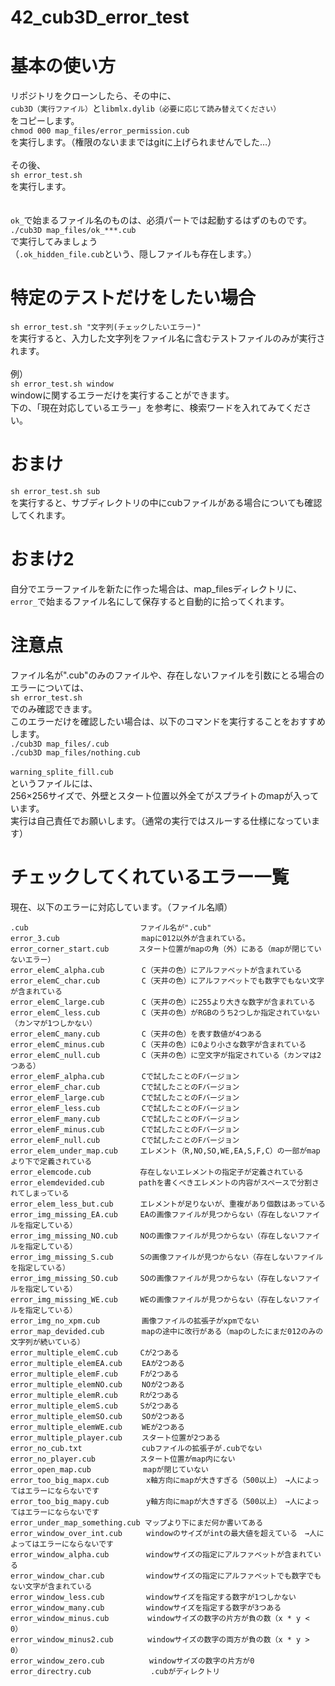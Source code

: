 # 42_cub3D_error_test

# 基本の使い方
リポジトリをクローンしたら、その中に、<br>
`cub3D（実行ファイル）`と`libmlx.dylib（必要に応じて読み替えてください）`<br>
をコピーします。<br>
`chmod 000 map_files/error_permission.cub`<br>
を実行します。（権限のないままではgitに上げられませんでした…）<br>
<br>
その後、<br>
`sh error_test.sh`<br>
を実行します。<br>
<br>
<br>
`ok_`で始まるファイル名のものは、必須パートでは起動するはずのものです。<br>
`./cub3D map_files/ok_***.cub`<br>
で実行してみましょう<br>
（`.ok_hidden_file.cub`という、隠しファイルも存在します。）<br>

# 特定のテストだけをしたい場合
`sh error_test.sh "文字列(チェックしたいエラー)"`<br>
を実行すると、入力した文字列をファイル名に含むテストファイルのみが実行されます。<br>
<br>
例）<br>
`sh error_test.sh window`<br>
windowに関するエラーだけを実行することができます。<br>
下の、「現在対応しているエラー」を参考に、検索ワードを入れてみてください。<br>

# おまけ
`sh error_test.sh sub`<br>
を実行すると、サブディレクトリの中にcubファイルがある場合についても確認してくれます。<br>

# おまけ2
自分でエラーファイルを新たに作った場合は、map_filesディレクトリに、<br>
`error_`で始まるファイル名にして保存すると自動的に拾ってくれます。<br>

# 注意点
ファイル名が".cub"のみのファイルや、存在しないファイルを引数にとる場合のエラーについては、<br>
`sh error_test.sh`<br>
でのみ確認できます。<br>
このエラーだけを確認したい場合は、以下のコマンドを実行することをおすすめします。<br>
`./cub3D map_files/.cub`<br>
`./cub3D map_files/nothing.cub`<br>
<br>
`warning_splite_fill.cub`<br>
というファイルには、<br>
256×256サイズで、外壁とスタート位置以外全てがスプライトのmapが入っています。<br>
実行は自己責任でお願いします。（通常の実行ではスルーする仕様になっています）<br>

# チェックしてくれているエラー一覧
現在、以下のエラーに対応しています。（ファイル名順）
```
.cub　　　　　　　　　　　　　　　ファイル名が".cub"
error_3.cub　　　　　　　　　　　mapに012以外が含まれている。
error_corner_start.cub　　　　スタート位置がmapの角（外）にある（mapが閉じていないエラー）
error_elemC_alpha.cub　　　　　C（天井の色）にアルファベットが含まれている
error_elemC_char.cub　　　　　 C（天井の色）にアルファベットでも数字でもない文字が含まれている
error_elemC_large.cub　　　　　C（天井の色）に255より大きな数字が含まれている
error_elemC_less.cub　　　　　 C（天井の色）がRGBのうち2つしか指定されていない（カンマが1つしかない）
error_elemC_many.cub　　　　　 C（天井の色）を表す数値が4つある
error_elemC_minus.cub　　　　　C（天井の色）に0より小さな数字が含まれている
error_elemC_null.cub　　　　　 C（天井の色）に空文字が指定されている（カンマは2つある）
error_elemF_alpha.cub　　　　　Cで試したことのFバージョン
error_elemF_char.cub　　　　　 Cで試したことのFバージョン
error_elemF_large.cub　　　　　Cで試したことのFバージョン
error_elemF_less.cub　　　　　 Cで試したことのFバージョン
error_elemF_many.cub　　　　　 Cで試したことのFバージョン
error_elemF_minus.cub　　　　　Cで試したことのFバージョン
error_elemF_null.cub　　　　　 Cで試したことのFバージョン
error_elem_under_map.cub　　　エレメント（R,NO,SO,WE,EA,S,F,C）の一部がmapより下で定義されている
error_elemcode.cub　　　　　　 存在しないエレメントの指定子が定義されている
error_elemdevided.cub　　　　 pathを書くべきエレメントの内容がスペースで分割されてしまっている
error_elem_less_but.cub　　 　エレメントが足りないが、重複があり個数はあっている
error_img_missing_EA.cub　　　EAの画像ファイルが見つからない（存在しないファイルを指定している）
error_img_missing_NO.cub　　　NOの画像ファイルが見つからない（存在しないファイルを指定している）
error_img_missing_S.cub　　　 Sの画像ファイルが見つからない（存在しないファイルを指定している）
error_img_missing_SO.cub　　　SOの画像ファイルが見つからない（存在しないファイルを指定している）
error_img_missing_WE.cub　　　WEの画像ファイルが見つからない（存在しないファイルを指定している）
error_img_no_xpm.cub　　　　　 画像ファイルの拡張子がxpmでない
error_map_devided.cub　　　　　mapの途中に改行がある（mapのしたにまだ012のみの文字列が続いている）
error_multiple_elemC.cub　　　Cが2つある
error_multiple_elemEA.cub　　 EAが2つある
error_multiple_elemF.cub　　　Fが2つある
error_multiple_elemNO.cub　　 NOが2つある
error_multiple_elemR.cub　　　Rが2つある
error_multiple_elemS.cub　　　Sが2つある
error_multiple_elemSO.cub　　 SOが2つある
error_multiple_elemWE.cub　　 WEが2つある
error_multiple_player.cub　　 スタート位置が2つある
error_no_cub.txt　　　　　　　　cubファイルの拡張子が.cubでない
error_no_player.cub　　　　　　スタート位置がmap内にない
error_open_map.cub　　　　　　　mapが閉じていない
error_too_big_mapx.cub　　　　　x軸方向にmapが大きすぎる（500以上）　→人によってはエラーにならないです
error_too_big_mapy.cub　　　　　y軸方向にmapが大きすぎる（500以上）　→人によってはエラーにならないです
error_under_map_something.cub マップより下にまだ何か書いてある
error_window_over_int.cub　　  windowのサイズがintの最大値を超えている　→人によってはエラーにならないです
error_window_alpha.cub　　　　　windowサイズの指定にアルファベットが含まれている
error_window_char.cub　　　　　 windowサイズの指定にアルファベットでも数字でもない文字が含まれている
error_window_less.cub　　　　　 windowサイズを指定する数字が1つしかない
error_window_many.cub　　　　　 windowサイズを指定する数字が3つある
error_window_minus.cub　　　　  windowサイズの数字の片方が負の数（x * y < 0）
error_window_minus2.cub　　　　 windowサイズの数字の両方が負の数（x * y > 0）
error_window_zero.cub　　　　　　windowサイズの数字の片方が0
error_directry.cub　　　　　　　　.cubがディレクトリ
```
